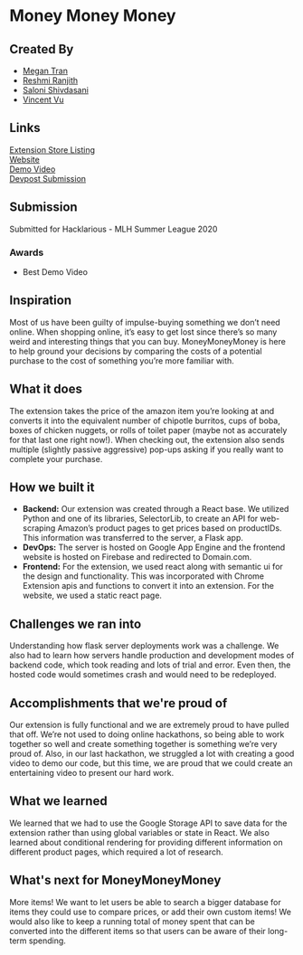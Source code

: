 # Money Money Money

## Created By

- [Megan Tran](https://github.com/meganjtran)
- [Reshmi Ranjith](https://github.com/ReshmiCode)
- [Saloni Shivdasani](https://github.com/SaloniSS)
- [Vincent Vu](https://github.com/vincent-vu280)

## Links

[Extension Store Listing](https://chrome.google.com/webstore/detail/money-money-money/ehdcenmhmjlkmlnmlglncndglmoglojd)  
[Website](https://www.moneymoneymoney.tech)  
[Demo Video](https://www.youtube.com/watch?v=r2eyxjckIYY)  
[Devpost Submission](https://devpost.com/software/moneymoneymoney)  

## Submission
Submitted for Hacklarious - MLH Summer League 2020

### Awards
- Best Demo Video

## Inspiration

Most of us have been guilty of impulse-buying something we don’t need online. When shopping online, it’s easy to get lost since there’s so many weird and interesting things that you can buy. MoneyMoneyMoney is here to help ground your decisions by comparing the costs of a potential purchase to the cost of something you’re more familiar with.

## What it does

The extension takes the price of the amazon item you’re looking at and converts it into the equivalent number of chipotle burritos, cups of boba, boxes of chicken nuggets, or rolls of toilet paper (maybe not as accurately for that last one right now!). When checking out, the extension also sends multiple (slightly passive aggressive) pop-ups asking if you really want to complete your purchase.

## How we built it

- **Backend:** Our extension was created through a React base. We utilized Python and one of its libraries, SelectorLib, to create an API for web-scraping Amazon’s product pages to get prices based on productIDs. This information was transferred to the server, a Flask app. 
- **DevOps:** The server is hosted on Google App Engine and the frontend website is hosted on Firebase and redirected to Domain.com.
- **Frontend:** For the extension, we used react along with semantic ui for the design and functionality. This was incorporated with Chrome Extension apis and functions to convert it into an extension. For the website, we used a static react page.

## Challenges we ran into

Understanding how flask server deployments work was a challenge.  We also had to learn how servers handle production and development modes of backend code, which took reading and lots of trial and error. Even then, the hosted code would sometimes crash and would need to be redeployed.

## Accomplishments that we're proud of

Our extension is fully functional and we are extremely proud to have pulled that off. We’re not used to doing online hackathons, so being able to work together so well and create something together is something we’re very proud of. 
Also, in our last hackathon, we struggled a lot with creating a good video to demo our code, but this time, we are proud that we could create an entertaining video to present our hard work.

## What we learned

We learned that we had to use the Google Storage API to save data for the extension rather than using global variables or state in React. We also learned about conditional rendering for providing different information on different product pages, which required a lot of research.

## What's next for MoneyMoneyMoney

More items! We want to let users be able to search a bigger database for items they could use to compare prices, or add their own custom items! We would also like to keep a running total of money spent that can be converted into the different items so that users can be aware of their long-term spending.
